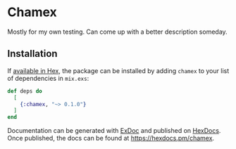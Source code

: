 # Chamex

Mostly for my own testing.  Can come up with a better description someday.

## Installation

If [available in Hex](https://hex.pm/docs/publish), the package can be installed
by adding `chamex` to your list of dependencies in `mix.exs`:

```elixir
def deps do
  [
    {:chamex, "~> 0.1.0"}
  ]
end
```

Documentation can be generated with [ExDoc](https://github.com/elixir-lang/ex_doc)
and published on [HexDocs](https://hexdocs.pm). Once published, the docs can
be found at <https://hexdocs.pm/chamex>.
